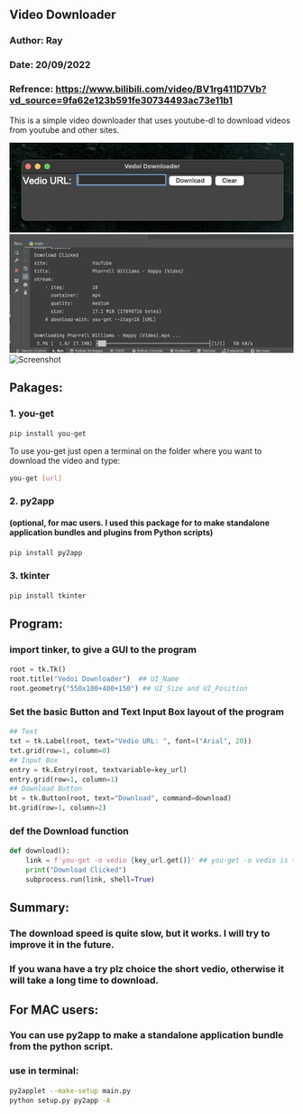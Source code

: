 ## Video Downloader
### Author: Ray
### Date: 20/09/2022
### Refrence: https://www.bilibili.com/video/BV1rg411D7Vb?vd_source=9fa62e123b591fe30734493ac73e11b1


This is a simple video downloader that uses youtube-dl to download videos from youtube and other sites.

![outlook](https://github.com/KyrieRui/Video_Downloader/blob/main/outlook.png)
![Screenshot](https://github.com/KyrieRui/Video_Downloader/blob/main/downloading.png)
![Screenshot](https://github.com/KyrieRui/Video_Downloader/blob/main/Kapture%202022-09-20%20at%2010.59.36.gif)

## Pakages:
### 1. you-get
```bash
pip install you-get
```
To use you-get just open a terminal on the folder where you want to download the video and type:
```bash
you-get [url]
```
 
### 2. py2app 
#### (optional, for mac users. I used this package for to make standalone application bundles and plugins from Python scripts)
```bash
pip install py2app
```

### 3. tkinter
```bash
pip install tkinter
```

## Program:

### import tinker, to give a GUI to the program
```python
root = tk.Tk()
root.title("Vedoi Downloader")  ## UI_Name
root.geometry("550x100+400+150") ## UI_Size and UI_Position
```

### Set the basic Button and Text Input Box layout of the program
```python
## Text
txt = tk.Label(root, text="Vedio URL: ", font=("Arial", 20))
txt.grid(row=1, column=0)
## Input Box
entry = tk.Entry(root, textvariable=key_url)
entry.grid(row=1, column=1)
## Download Button
bt = tk.Button(root, text="Download", command=download)
bt.grid(row=1, column=2)
```

### def the Download function
```python
def download():
    link = f'you-get -o vedio {key_url.get()}' ## you-get -o vedio is the download path
    print("Download Clicked")
    subprocess.run(link, shell=True)
```

## Summary:
### The download speed is quite slow, but it works. I will try to improve it in the future.
### If you wana have a try plz choice the short vedio, otherwise it will take a long time to download.

## For MAC users:
### You can use py2app to make a standalone application bundle from the python script.
### use in terminal:
```bash
py2applet --make-setup main.py 
python setup.py py2app -A
```


